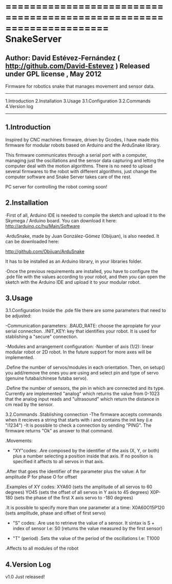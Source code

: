 =====================================================================
			SnakeServer
=====================================================================
  Author: David Estévez-Fernández ( http://github.com/David-Estevez )
  Released under GPL license , May 2012
---------------------------------------------------------------------

Firmware for robotics snake that manages movement and sensor data.

---------------------------------------------------------------------

1.Introduction
2.Installation
3.Usage
	3.1.Configuration
	3.2.Commands
4.Version log

----------------------------------------------------------------------


1.Introduction
----------------------------------------------------------------------
Inspired by CNC machines firmware, driven by Gcodes, I have made this
firmware for modular robots based on Arduino and the ArduSnake library.

This firmware communicates through a serial port with a computer, 
managing just the oscillations and the sensor data capturing and 
letting the computer deal with the motion algorithms. There is no need
to upload several firmwares to the robot with different algorithms, 
just change the computer software and Snake Server takes care of the rest.

PC server for controlling the robot coming soon!

2.Installation
------------------------------------------------------------------------
·First of all, Arduino IDE is needed to compile the sketch and upload it 
to the Skymega / Arduino board. You can download it here:
http://arduino.cc/hu/Main/Software

·ArduSnake, made by Juan González-Gómez (Obijuan), is also needed. It can
be downloaded here:

http://github.com/Obijuan/ArduSnake

It has to be installed as an Arduino library, in your libraries folder.

·Once the previous requirements are installed, you have to configure the
.pde file with the values according to your robot, and then you can open
the sketch with the Arduino IDE and upload it to your modular robot.

3.Usage
------------------------------------------------------------------------
3.1.Configuration
Inside the .pde file there are some parameters that need to be adjusted:

-Communication parameters:
.BAUD_RATE: choose the apropiate for your serial connection.
.INIT_KEY: key that identifies your robot. It is used for stablishing a
"secure" connection.


-Modules and arrangement configuration:
·Number of axis (1/2): linear modular robot or 2D robot. In the future
support for more axes will be implemented. 

.Define the number of servos/modules in each orientation. Then,
on setup() you add/remove the ones you are using and select pin and type 
of servo (genuine futaba/chinese futaba servo).

.Define the number of sensors, the pin in which are connected and its
type. Currently are implemented "analog" which returns the value from
0-1023 that the analog input reads and "ultrasound" which return the 
distance in cm read by the sensor.

3.2.Commands
.Stablishing connection
-The firmware accepts commands when it recieves a string that starts with
i and contains the init key (i.e "i1234")
-It is possible to check a connection by sending "PING". The firmware 
returns "Ok" as answer to that command.

.Movements:

- "XY"codes:
.Are composed by the identifier of the axis (X, Y, or both) plus a number
selecting a position inside that axis. If no position is specified it
affects to all servos in that axis.

.After that goes the identifier of the parameter plus the value:
	A for amplitude
	P for phase
	O for offset

.Examples of XY codes:
	XYA60 (sets the amplitude of all servos to 60 degrees)
	YO45 (sets the offset of all servos in Y axis to 45 degrees)
	X0P-180 (sets the phase of the first X axis servo to -180 degrees)

.It is possible to specify more than one parameter at a time:
	X0A60O15P120 (sets amplitude, phase and offset of first servo)

- "S" codes:
.Are use to retrieve the value of a sensor. It sintax is S + index of sensor
I.e:
	S0 (returns the value measured by the first sensor)

- "T" (period)
.Sets the value of the period of the oscillations
I.e:
	T1000 

.Affects to all modules of the robot
  
4.Version Log
------------------------------------------------------------------------

v1.0 Just released!
